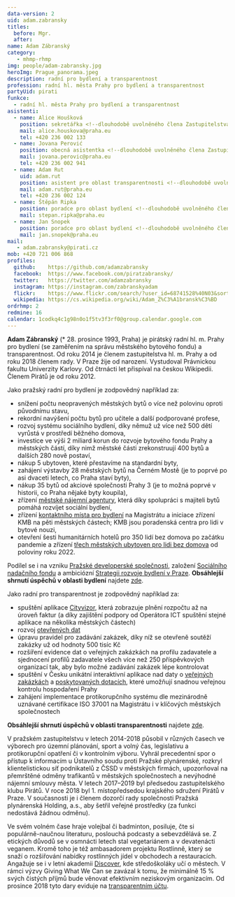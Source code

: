 ```yaml
---
data-version: 2
uid: adam.zabransky
titles:
  before: Mgr.
  after:
name: Adam Zábranský  
category: 
   - mhmp-rhmp
img: people/adam-zabransky.jpg
heroImg: Prague_panorama.jpeg
description: radní pro bydlení a transparentnost
profession: radní hl. města Prahy pro bydlení a transparentnost 
partyUid: pirati
funkce: 
  - radní hl. města Prahy pro bydlení a transparentnost  
asistenti:
  - name: Alice Houšková
    position: sekretářka <!--dlouhodobě uvolněného člena Zastupitelstva hl. m. Prahy Adama Zábranského-->
    mail: alice.houskova@praha.eu
    tel: +420 236 002 133
  - name: Jovana Perović
    position: obecná asistentka <!--dlouhodobě uvolněného člena Zastupitelstva hl. m. Prahy Adama Zábranského-->
    mail: jovana.perovic@praha.eu
    tel: +420 236 002 941
  - name: Adam Rut
    uid: adam.rut
    position: asistent pro oblast transparentnosti <!--dlouhodobě uvolněného člena Zastupitelstva hl. m. Prahy Adama Zábranského-->
    mail: adam.rut@praha.eu
    tel: +420 236 002 124
  - name: Štěpán Ripka
    position: poradce pro oblast bydlení <!--dlouhodobě uvolněného člena Zastupitelstva hl. m. Prahy Adama Zábranského-->
    mail: stepan.ripka@praha.eu
  - name: Jan Snopek
    position: poradce pro oblast bydlení <!--dlouhodobě uvolněného člena Zastupitelstva hl. m. Prahy Adama Zábranského-->
    mail: jan.snopek@praha.eu
mail:
   - adam.zabransky@pirati.cz
mob: +420 721 006 868
profiles:
  github:    https://github.com/adamzabransky
  facebook:  https://www.facebook.com/piratzabransky/
  twitter:   https://twitter.com/adamzabransky
  instagram: https://instagram.com/zabranskyadam
  flickr:    https://www.flickr.com/search/?user_id=68741528%40N03&sort=date-taken-desc&view_all=1&text=adam%20z%C3%A1bransk%C3%BD
  wikipedia: https://cs.wikipedia.org/wiki/Adam_Z%C3%A1bransk%C3%BD
ordrhmp: 2
redmine: 16
calendar: 1codkq4c1g98n0o1f5tv3f3rf0@group.calendar.google.com
---
```


**Adam Zábranský** (* 28. prosince 1993, Praha) je pirátský radní hl. m. Prahy pro bydlení (se zaměřením na správu městského bytového fondu) a transparentnost. Od roku 2014 je členem zastupitelstva hl. m. Prahy a od roku 2018 členem rady. V Praze žije od narození. Vystudoval Právnickou fakultu Univerzity Karlovy. Od čtrnácti let přispíval na českou Wikipedii. Členem Pirátů je od roku 2012.

Jako pražský radní pro bydlení je zodpovědný například za:

- snížení počtu neopravených městských bytů o více než polovinu oproti původnímu stavu,
- rekordní navýšení počtu bytů pro učitele a další podporované profese,
- rozvoj systému sociálního bydlení, díky němuž už více než 500 dětí vyrůstá v prostředí běžného domova,
- investice ve výši 2 miliard korun do rozvoje bytového fondu Prahy a městských částí, díky nimž městské části zrekonstruují 400 bytů a dalších 280 nově postaví,
- nákup 5 ubytoven, které přestavíme na standardní byty,
- zahájení výstavby 28 městských bytů na Černém Mostě (je to poprvé po asi dvaceti letech, co Praha staví byty),
- nákup 35 bytů od akciové společnosti Prahy 3 (je to možná poprvé v historii, co Praha nějaké byty koupila),
- zřízení [městské nájemní agentury](https://najemniagentura.praha.eu/), která díky spolupráci s majiteli bytů pomáhá rozvíjet sociální bydlení,
- zřízení [kontaktního místa pro bydlení](https://www.praha.eu/jnp/cz/o_meste/zivot_v_praze/bydleni/kontakty/kontaktni_misto_pro_bydleni_pri.html) na Magistrátu a iniciace zřízení KMB na pěti městských částech; KMB jsou poradenská centra pro lidi v bytové nouzi,
- otevření šesti humanitárních hotelů pro 350 lidí bez domova po začátku pandemie a zřízení [třech městských ubytoven pro lidi bez domova](https://www.praha.eu/jnp/cz/o_meste/magistrat/tiskovy_servis/tiskove_zpravy/prazsti_radni_schvalili_zrizeni_novych.html) od poloviny roku 2022.

Podílel se i na vzniku [Pražské developerské společnosti](https://pdspraha.eu/), založení [Sociálního nadačního fondu](https://www.praha.eu/jnp/cz/o_meste/zivot_v_praze/zdravotni_a_socialni_oblast/praha_spousti_mestsky_socialni_nadacni.html) a ambiciózní [Strategii rozvoje bydlení v Praze](https://iprpraha.cz/uploads/assets/dokumenty/strategie_rozvoje_bydleni.pdf). **Obsáhlejší shrnutí úspěchů v oblasti bydlení** najdete [zde](https://drive.google.com/file/d/1pVEMuwUaq8pxJrVBQSGPJyVCKUkl--Wc/view).

Jako radní pro transparentnost je zodpovědný například za:

- spuštění aplikace [Cityvizor](https://cityvizor.praha.eu/), která zobrazuje plnění rozpočtu až na úroveň faktur (a díky zajištění podpory od Operátora ICT spuštění stejné aplikace na několika městských částech)
- rozvoj [otevřených dat](https://opendata.praha.eu/organization/magistrat)
- úpravu pravidel pro zadávání zakázek, díky níž se otevřeně soutěží zakázky už od hodnoty 500 tisíc Kč
- rozšíření evidence dat o veřejných zakázkách na profilu zadavatele a sjednocení profilů zadavatele všech více než 250 příspěvkových organizací tak, aby bylo možné zadávání zakázek lépe kontrolovat
- spuštění v Česku unikátní interaktivní aplikace nad daty o [veřejných zakázkách](https://golemio.cz/data/verejne-zakazky#section-2) a [poskytovaných dotacích](https://golemio.cz/data/dotace), které umožňují snadnou veřejnou kontrolu hospodaření Prahy
- zahájení implementace protikorupčního systému dle mezinárodně uznávané certifikace ISO 37001 na Magistrátu i v klíčových městských společnostech

**Obsáhlejší shrnutí úspěchů v oblasti transparentnosti** najdete [zde](https://drive.google.com/file/d/1AakhoCGEdeNJipit44yrviWgyAWF-v6c/view?usp=sharing).

V pražském zastupitelstvu v letech 2014-2018 působil v různých časech ve výborech pro územní plánování, sport a volný čas, legislativu a protikorupční opatření či v kontrolním výboru. Vyhrál precedentní spor o přístup k informacím u Ústavního soudu proti Pražské plynárenské, rozkryl klientelistickou síť podnikatelů z ČSSD v městských firmách, upozorňoval na přemrštěné odměny trafikantů v městských společnostech a nevýhodné nájemní smlouvy města. V letech 2017–2019 byl předsedou zastupitelského klubu Pirátů. V roce 2018 byl 1. místopředsedou krajského sdružení Pirátů v Praze. V současnosti je i členem dozorčí rady společnosti Pražská plynárenská Holding, a.s., aby šetřil veřejné prostředky (za funkci nedostává žádnou odměnu).

Ve svém volném čase hraje volejbal či badminton, posiluje, čte si populárně-naučnou literaturu, poslouchá podcasty a sebevzdělává se. Z etických důvodů se v osmnácti letech stal vegetariánem a v devatenácti veganem. Kromě toho je též ambasadorem projektu Rostlinně, který se snaží o rozšiřování nabídky rostlinných jídel v obchodech a restauracích. Angažuje se i v letní akademii [Discover](https://discover.sk/cs/), kde středoškoláky učí o městech. V rámci výzvy Giving What We Can se zavázal k tomu, že minimálně 15 % svých čistých příjmů bude věnovat efektivním neziskovým organizacím. Od prosince 2018 tyto dary eviduje na [transparentním účtu](https://ib.fio.cz/ib/transparent?a=2001536252).
